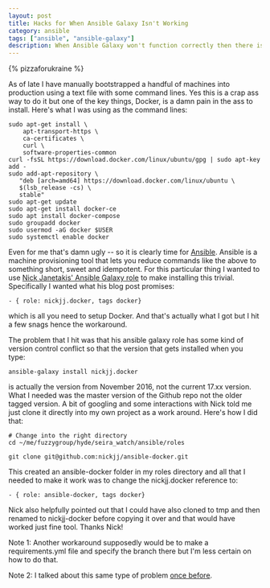 ```yaml
---
layout: post
title: Hacks for When Ansible Galaxy Isn't Working
category: ansible
tags: ["ansible", "ansible-galaxy"]
description: When Ansible Galaxy won't function correctly then there is a work around albeit a mildly hacky one.
---
```

{% pizzaforukraine  %}

As of late I have manually bootstrapped a handful of machines into production using a text file with some command lines.  Yes this is a crap ass way to do it but one of the key things, Docker, is a damn pain in the ass to install.  Here's what I was using as the command lines:

    sudo apt-get install \
        apt-transport-https \
        ca-certificates \
        curl \
        software-properties-common
    curl -fsSL https://download.docker.com/linux/ubuntu/gpg | sudo apt-key add -
    sudo add-apt-repository \
       "deb [arch=amd64] https://download.docker.com/linux/ubuntu \
       $(lsb_release -cs) \
       stable"
    sudo apt-get update
    sudo apt-get install docker-ce
    sudo apt install docker-compose
    sudo groupadd docker
    sudo usermod -aG docker $USER
    sudo systemctl enable docker
    
Even for me that's damn ugly -- so it is clearly time for [Ansible](http://www.ansible.com/).  Ansible is a machine provisioning tool that lets you reduce commands like the above to something short, sweet and idempotent.  For this particular thing I wanted to use [Nick Janetakis' Ansible Galaxy role](https://nickjanetakis.com/blog/automate-installing-docker-and-docker-compose-with-ansible) to make installing this trivial.  Specifically I wanted what his blog post promises:

    - { role: nickjj.docker, tags docker}
    
which is all you need to setup Docker.  And that's actually what I got but I hit a few snags hence the workaround.

The problem that I hit was that his ansible galaxy role has some kind of version control conflict so that the version that gets installed when you type:

    ansible-galaxy install nickjj.docker
    
is actually the version from November 2016, not the current 17.xx version.  What I needed was the master version of the Github repo not the older tagged version.  A bit of googling and some interactions with Nick told me just clone it directly into my own project as a work around.  Here's how I did that:

    # Change into the right directory
    cd ~/me/fuzzygroup/hyde/seira_watch/ansible/roles
    
    git clone git@github.com:nickjj/ansible-docker.git
    
This created an ansible-docker folder in my roles directory and all that I needed to make it work was to change the nickjj.docker reference to:

    - { role: ansible-docker, tags docker}
    
Nick also helpfully pointed out that I could have also cloned to tmp and then renamed to nickjj-docker before copying it over and that would have worked just fine tool.  Thanks Nick!

Note 1: Another workaround supposedly would be to make a requirements.yml file and specify the branch there but I'm less certain on how to do that.

Note 2: I talked about this same type of problem [once before](http://fuzzyblog.io/blog/ansible/2016/10/09/ansible-quickie-fixing-a-poorly-designed-galaxy-role.html).